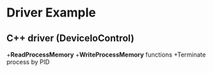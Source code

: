 # Driver Example
## C++ driver (DeviceIoControl)
+**ReadProcessMemory** 
+**WriteProcessMemory** functions 
+Terminate process by PID 

